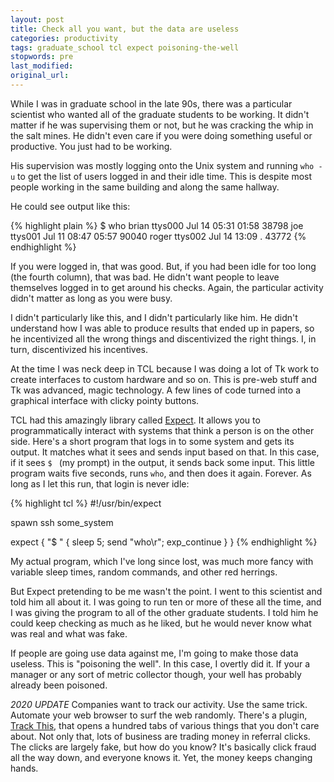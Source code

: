 ```yaml
---
layout: post
title: Check all you want, but the data are useless
categories: productivity
tags: graduate_school tcl expect poisoning-the-well
stopwords: pre
last_modified:
original_url:
---
```


While I was in graduate school in the late 90s, there was a particular scientist who wanted all of the graduate students to be working. It didn't matter if he was supervising them or not, but he was cracking the whip in the salt mines. He didn't even care if you were doing something useful or productive. You just had to be working.

<!--more-->

His supervision was mostly logging onto the Unix system and running `who -u` to get the list of users logged in and their idle time. This is despite most people working in the same building and along the same hallway.

He could see output like this:

{% highlight plain %}
$ who
brian    ttys000  Jul 14 05:31 01:58 	 38798
joe      ttys001  Jul 11 08:47 05:57 	 90040
roger    ttys002  Jul 14 13:09   .   	 43772
{% endhighlight %}

If you were logged in, that was good. But, if you had been idle for too long (the fourth column), that was bad. He didn't want people to leave themselves logged in to get around his checks. Again, the particular activity didn't matter as long as you were busy.

I didn't particularly like this, and I didn't particularly like him. He didn't understand how I was able to produce results that ended up in papers, so he incentivized all the wrong things and discentivized the right things. I, in turn, discentivized his incentives.

At the time I was neck deep in TCL because I was doing a lot of Tk work to create interfaces to custom hardware and so on. This is pre-web stuff and Tk was advanced, magic technology. A few lines of code turned into a graphical interface with clicky pointy buttons.

TCL had this amazingly library called [Expect](http://tcl.tk/man/expect5.31/expect.1.html). It allows you to programmatically interact with systems that think a person is on the other side. Here's a short program that logs in to some system and gets its output. It matches what it sees and sends input based on that. In this case, if it sees `$ ` (my prompt) in the output, it sends back some input. This little program waits five seconds, runs `who`, and then does it again. Forever. As long as I let this run, that login is never idle:

{% highlight tcl %}
#!/usr/bin/expect

spawn ssh some_system

expect {
	"$ " { sleep 5; send "who\r"; exp_continue }
	}
{% endhighlight %}


My actual program, which I've long since lost, was much more fancy with variable sleep times, random commands, and other red herrings.

But Expect pretending to be me wasn't the point. I went to this scientist and told him all about it. I was going to run ten or more of these all the time, and I was giving the program to all of the other graduate students. I told him he could keep checking as much as he liked, but he would never know what was real and what was fake.

If people are going use data against me, I'm going to make those data useless. This is "poisoning the well". In this case, I overtly did it.
If your a manager or any sort of metric collector though, your well has probably already been poisoned.

_2020 UPDATE_ Companies want to track our activity. Use the same trick. Automate your web browser to surf the web randomly. There's a plugin, [Track This](https://trackthis.link), that opens a hundred tabs of various things that you don't care about. Not only that, lots of business are trading money in referral clicks. The clicks are largely fake, but how do you know? It's basically click fraud all the way down, and everyone knows it. Yet, the money keeps changing hands.

